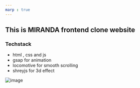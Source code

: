 ```yaml
---
marp : true
---
```


## This is MIRANDA frontend clone website

### Techstack
- html , css and js
- gsap for animation
- locomotive for smooth scrolling
- shreyjs for 3d effect

![image](https://github.com/BroLetsCodeIt/MIRANDA_FRONTEND_CLONE/assets/113767803/cb53220b-f882-4c64-9c7b-5762d26cbd30)
